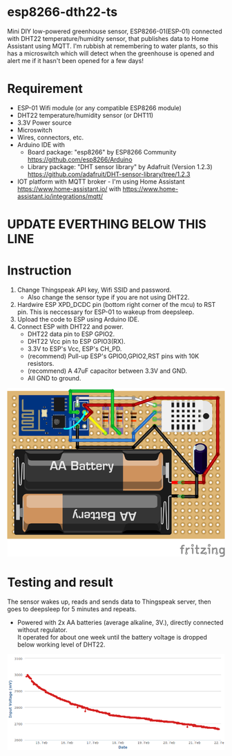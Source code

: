 # esp8266-dth22-ts
Mini DIY low-powered greenhouse sensor, ESP8266-01(ESP-01) connected with DHT22 temperature/humidity sensor, that publishes data to Home Assistant using MQTT. I'm rubbish at remembering to water plants, so this has a microswitch which will detect when the greenhouse is opened and alert me if it hasn't been opened for a few days! 

# Requirement
- ESP-01 Wifi module (or any compatible ESP8266 module)  
- DHT22 temperature/humidity sensor (or DHT11)  
- 3.3V Power source
- Microswitch  
- Wires, connectors, etc.  
- Arduino IDE with  
    - Board package: "esp8266" by ESP8266 Community https://github.com/esp8266/Arduino  
    - Library package: "DHT sensor library" by Adafruit (Version 1.2.3) https://github.com/adafruit/DHT-sensor-library/tree/1.2.3  
- IOT platform with MQTT broker - I'm using Home Assistant https://www.home-assistant.io/ with https://www.home-assistant.io/integrations/mqtt/


# UPDATE EVERTHING BELOW THIS LINE

# Instruction
1. Change Thingspeak API key, Wifi SSID and password.  
    - Also change the sensor type if you are not using DHT22.  
2. Hardwire ESP XPD_DCDC pin (bottom right corner of the mcu) to RST pin. This is neccessary for ESP-01 to wakeup from deepsleep.  
3. Upload the code to ESP using Arduino IDE.  
4. Connect ESP with DHT22 and power.  
    - DHT22 data pin to ESP GPIO2.  
    - DHT22 Vcc pin to ESP GPIO3(RX).  
    - 3.3V to ESP's Vcc, ESP's CH_PD.  
    - (recommend) Pull-up ESP's GPIO0,GPIO2,RST pins with 10K resistors.  
    - (recommend) A 47uF capacitor between 3.3V and GND.  
    - All GND to ground.  
  
![](esp01-dht22_bb.png?raw=true)

# Testing and result
The sensor wakes up, reads and sends data to Thingspeak server, then goes to deepsleep for 5 minutes and repeats.  

- Powered with 2x AA batteries (average alkaline, 3V.), directly connected without  regulator.  
It operated for about one week until the battery voltage is dropped below working level of DHT22.  
  
![](esp01-dht22-aa.png?raw=true)

